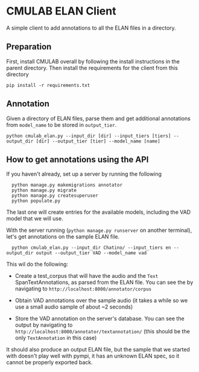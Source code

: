 # CMULAB ELAN Client

A simple client to add annotations to all the ELAN files in a directory.

## Preparation

First, install CMULAB overall by following the install instructions in the parent directory. Then install the requirements for the client from this directory

    pip install -r requirements.txt

## Annotation

Given a directory of ELAN files, parse them and get additional annotations from `model_name` to be stored in `output_tier`.

    python cmulab_elan.py --input_dir [dir] --input_tiers [tiers] --output_dir [dir] --output_tier [tier] --model_name [name]

## How to get annotations using the API

If you haven't already, set up a server by running the following
	
	  python manage.py makemigrations annotator
	  python manage.py migrate
	  python manage.py createsuperuser
	  python populate.py

The last one will create entries for the available models, including the VAD model that we will use.

With the server running (`python manage.py runserver` on another terminal), let's get annotations on the sample ELAN file.

	  python cmulab_elan.py --input_dir Chatino/ --input_tiers en --output_dir output --output_tier VAD --model_name vad

This wil do the following:
	
* Create a test_corpus that will have the audio and the `Text` SpanTextAnnotations, as parsed from the ELAN file. You can see the by navigating to `http://localhost:8000/annotator/corpus` 

* Obtain VAD annotations over the sample audio (it takes a while so we use a small audio sample of about ~2 seconds)

* Store the VAD annotation on the server's database. You can see the output by navigating to `http://localhost:8000/annotator/textannotation/` (this should be the only `TextAnnotation` in this case)

It should also produce an output ELAN file, but the sample that we started with doesn't play well  with pympi, it has an unknown ELAN spec, so it cannot be properly exported back.
